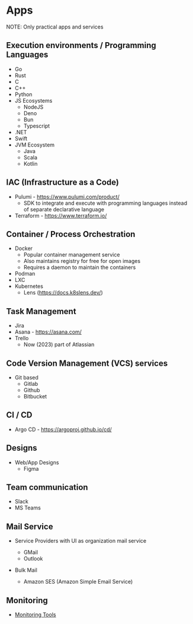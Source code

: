 # Apps

NOTE: Only practical apps and services

## Execution environments / Programming Languages

- Go
- Rust
- C
- C++
- Python
- JS Ecosystems
  - NodeJS
  - Deno
  - Bun
  - Typescript
- .NET
- Swift
- JVM Ecosystem
  - Java
  - Scala
  - Kotlin

## IAC (Infrastructure as a Code)

- Pulumi - https://www.pulumi.com/product/
  - SDK to integrate and execute with programming languages instead of separate declarative language  
- Terraform - https://www.terraform.io/

## Container / Process Orchestration

- Docker
  - Popular container management service
  - Also maintains registry for free for open images
  - Requires a daemon to maintain the containers
- Podman
- LXC
- Kubernetes
  - Lens (https://docs.k8slens.dev/)

## Task Management

- Jira
- Asana - https://asana.com/
- Trello
  - Now (2023) part of Atlassian 

## Code Version Management (VCS) services

- Git based
  - Gitlab
  - Github
  - Bitbucket

## CI / CD

- Argo CD - https://argoproj.github.io/cd/

## Designs

- Web/App Designs
  - Figma

## Team communication

- Slack
- MS Teams

## Mail Service

- Service Providers with UI as organization mail service
  - GMail
  - Outlook

- Bulk Mail
  - Amazon SES (Amazon Simple Email Service)

## Monitoring

- [Monitoring Tools](../observability_monitoring/tools.md)